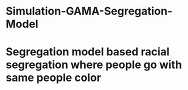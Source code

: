 # Simulation-GAMA-Segregation-Model
# Segregation model based racial segregation where people go with same people color
